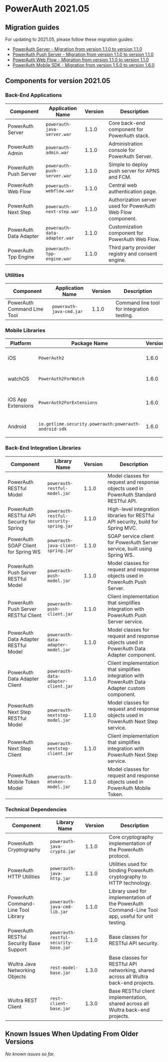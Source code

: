 # PowerAuth 2021.05

## Migration guides

For updating to 2021.05, please follow these migration guides:

- [PowerAuth Server - Migration from version 1.1.0 to version 1.1.0](https://github.com/wultra/powerauth-server/blob/develop/docs/PowerAuth-Server-1.1.0.md)
- [PowerAuth Push Server - Migration from version 1.1.0 to version 1.1.0](https://github.com/wultra/powerauth-push-server/blob/develop/docs/PowerAuth-Push-Server-1.1.0.md)
- [PowerAuth Web Flow - Migration from version 1.1.0 to version 1.1.0](https://github.com/wultra/powerauth-webflow/blob/develop/docs/Web-Flow-1.1.0.md)
- [PowerAuth Mobile SDK - Migration from version 1.5.0 to version 1.6.0](https://github.com/wultra/powerauth-mobile-sdk/blob/develop/docs/Migration-from-1.5-to-1.6.md)

## Components for version 2021.05

### Back-End Applications

| Component | Application Name | Version | Description |
|---|---|---|---|
| PowerAuth Server | `powerauth-java-server.war` | 1.1.0 | Core back-end component for PowerAuth stack. |
| PowerAuth Admin | `powerauth-admin.war` | 1.1.0 | Administration console for PowerAuth Server. |
| PowerAuth Push Server | `powerauth-push-server.war` | 1.1.0 | Simple to deploy push server for APNS and FCM. |
| PowerAuth Web Flow | `powerauth-webflow.war` | 1.1.0 | Central web authentication page. |
| PowerAuth Next Step | `powerauth-next-step.war` | 1.1.0 | Authorization server used for PowerAuth Web Flow component. |
| PowerAuth Data Adapter | `powerauth-data-adapter.war` | 1.1.0 | Customization component for PowerAuth Web Flow. |
| PowerAuth Tpp Engine | `powerauth-tpp-engine.war` | 1.1.0 | Third party provider registry and consent engine. |

### Utilities

| Component | Application Name | Version | Description |
|---|---|---|---|
| PowerAuth Command Line Tool | `powerauth-java-cmd.jar` | 1.1.0 | Command line tool for integration testing. |

### Mobile Libraries

| Platform | Package Name | Version | Description |
|---|---|---|---|
| iOS | `PowerAuth2` | 1.6.0 | A client library for iOS. |
| watchOS | `PowerAuth2ForWatch` | 1.6.0 | A limited library for watchOS. |
| iOS App Extensions | `PowerAuth2ForExtensions` | 1.6.0 | A limited library for iOS App Extensions. |
| Android | `io.getlime.security.powerauth:powerauth-android-sdk` | 1.6.0 | A client library for Android. |

### Back-End Integration Libraries

| Component | Library Name |  Version | Description |
|---|---|---|---|
| PowerAuth RESTful Model | `powerauth-restful-model.jar` | 1.1.0 | Model classes for request and response objects used in PowerAuth Standard RESTful API. |
| PowerAuth RESTful API Security for Spring | `powerauth-restful-security-spring.jar` | 1.1.0 | High-level integration libraries for RESTful API security, build for Spring MVC. |
| PowerAuth SOAP Client for Spring WS | `powerauth-java-client-spring.jar` | 1.1.0 | SOAP service client for PowerAuth Server service, built using Spring WS. |
| PowerAuth Push Server RESTful Model | `powerauth-push-model.jar` | 1.1.0 | Model classes for request and response objects used in PowerAuth Push Server. |
| PowerAuth Push Server RESTful Client | `powerauth-push-client.jar` | 1.1.0 | Client implementation that simplifies integration with PowerAuth Push Server service. |
| PowerAuth Data Adapter RESTful Model | `powerauth-data-adapter-model.jar` | 1.1.0 | Model classes for request and response objects used in PowerAuth Data Adapter component. |
| PowerAuth Data Adapter Client | `powerauth-data-adapter-client.jar` | 1.1.0 | Client implementation that simplifies integration with PowerAuth Data Adapter custom component. |
| PowerAuth Next Step RESTful Model | `powerauth-nextstep-model.jar` | 1.1.0 | Model classes for request and response objects used in PowerAuth Next Step service. |
| PowerAuth Next Step Client | `powerauth-nextstep-client.jar` | 1.1.0 | Client implementation that simplifies integration with PowerAuth Next Step service. |
| PowerAuth Mobile Token Model | `powerauth-mtoken-model.jar` | 1.1.0 | Model classes for request and response objects used in PowerAuth Mobile Token. |

### Technical Dependencies

| Component | Library Name | Version | Description |
|---|---|---|---|
| PowerAuth Cryptography | `powerauth-java-crypto.jar` | 1.1.0 | Core cryptography implementation of the PowerAuth protocol. |
| PowerAuth HTTP Utilities | `powerauth-java-http.jar` | 1.1.0 | Utilities used for binding PowerAuth cryptography to HTTP technology. |
| PowerAuth Command-Line Tool Library | `powerauth-java-cmd-lib.jar` | 1.1.0 | Library used for implementation of the PowerAuth Command-Line Tool app, useful for unit testing. |
| PowerAuth RESTful Security Base Support | `powerauth-restful-security-base.jar` | 1.1.0 | Base classes for RESTful API security. |
| Wultra Java Networking Objects | `rest-model-base.jar` | 1.3.0 | Base classes for RESTful API networking, shared across all Wultra back-end projects. |
| Wultra REST Client | `rest-client-base.jar` | 1.3.0 | Base RESTful client implementation, shared across all Wultra back-end projects. |

## Known Issues When Updating From Older Versions

_No known issues so far._
